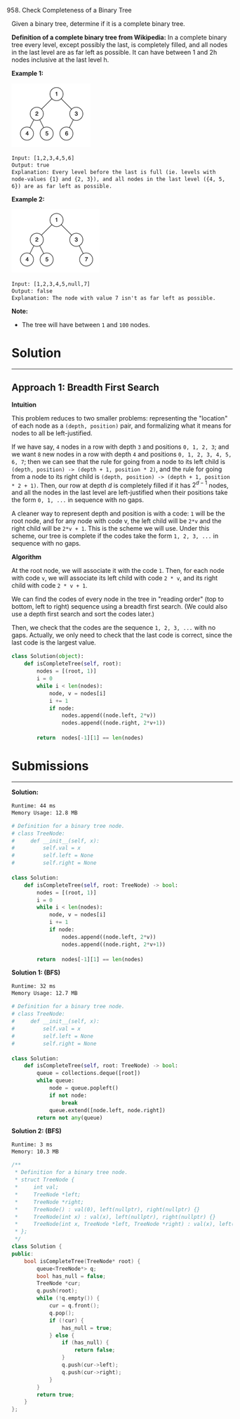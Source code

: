958. Check Completeness of a Binary Tree

Given a binary tree, determine if it is a complete binary tree.

**Definition of a complete binary tree from Wikipedia:**
In a complete binary tree every level, except possibly the last, is completely filled, and all nodes in the last level are as far left as possible. It can have between 1 and 2h nodes inclusive at the last level h.

 

**Example 1:**

![958_complete-binary-tree-1.png](img/958_complete-binary-tree-1.png)
```
Input: [1,2,3,4,5,6]
Output: true
Explanation: Every level before the last is full (ie. levels with node-values {1} and {2, 3}), and all nodes in the last level ({4, 5, 6}) are as far left as possible.
```

**Example 2:**

![958_complete-binary-tree-2.png](img/958_complete-binary-tree-2.png)
```
Input: [1,2,3,4,5,null,7]
Output: false
Explanation: The node with value 7 isn't as far left as possible.
```

**Note:**

* The tree will have between `1` and `100` nodes.

# Solution
---
## Approach 1: Breadth First Search
**Intuition**

This problem reduces to two smaller problems: representing the "location" of each node as a `(depth, position)` pair, and formalizing what it means for nodes to all be left-justified.

If we have say, `4` nodes in a row with depth `3` and positions `0, 1, 2, 3`; and we want `8` new nodes in a row with depth `4` and positions `0, 1, 2, 3, 4, 5, 6, 7`; then we can see that the rule for going from a node to its left child is `(depth, position) -> (depth + 1, position * 2)`, and the rule for going from a node to its right child is `(depth, position) -> (depth + 1, position * 2 + 1)`. Then, our row at depth $d$ is completely filled if it has $2^{d-1}$ nodes, and all the nodes in the last level are left-justified when their positions take the form `0, 1, ...` in sequence with no gaps.

A cleaner way to represent depth and position is with a code: `1` will be the root node, and for any node with code v, the left child will be `2*v` and the right child will be `2*v + 1`. This is the scheme we will use. Under this scheme, our tree is complete if the codes take the form `1, 2, 3, ...` in sequence with no gaps.

**Algorithm**

At the root node, we will associate it with the code `1`. Then, for each node with code `v`, we will associate its left child with code `2 * v`, and its right child with code `2 * v + 1`.

We can find the codes of every node in the tree in "reading order" (top to bottom, left to right) sequence using a breadth first search. (We could also use a depth first search and sort the codes later.)

Then, we check that the codes are the sequence `1, 2, 3, ...` with no gaps. Actually, we only need to check that the last code is correct, since the last code is the largest value.

```python
class Solution(object):
    def isCompleteTree(self, root):
        nodes = [(root, 1)]
        i = 0
        while i < len(nodes):
            node, v = nodes[i]
            i += 1
            if node:
                nodes.append((node.left, 2*v))
                nodes.append((node.right, 2*v+1))

        return  nodes[-1][1] == len(nodes)
```

# Submissions
---
**Solution:**
```
Runtime: 44 ms
Memory Usage: 12.8 MB
```
```python
# Definition for a binary tree node.
# class TreeNode:
#     def __init__(self, x):
#         self.val = x
#         self.left = None
#         self.right = None

class Solution:
    def isCompleteTree(self, root: TreeNode) -> bool:
        nodes = [(root, 1)]
        i = 0
        while i < len(nodes):
            node, v = nodes[i]
            i += 1
            if node:
                nodes.append((node.left, 2*v))
                nodes.append((node.right, 2*v+1))

        return  nodes[-1][1] == len(nodes)     
```

**Solution 1: (BFS)**
```
Runtime: 32 ms
Memory Usage: 12.7 MB
```
```python
# Definition for a binary tree node.
# class TreeNode:
#     def __init__(self, x):
#         self.val = x
#         self.left = None
#         self.right = None

class Solution:
    def isCompleteTree(self, root: TreeNode) -> bool:
        queue = collections.deque([root])
        while queue:
            node = queue.popleft()
            if not node:
                break
            queue.extend([node.left, node.right])
        return not any(queue)
```

**Solution 2: (BFS)**
```
Runtime: 3 ms
Memory: 10.3 MB
```
```c++
/**
 * Definition for a binary tree node.
 * struct TreeNode {
 *     int val;
 *     TreeNode *left;
 *     TreeNode *right;
 *     TreeNode() : val(0), left(nullptr), right(nullptr) {}
 *     TreeNode(int x) : val(x), left(nullptr), right(nullptr) {}
 *     TreeNode(int x, TreeNode *left, TreeNode *right) : val(x), left(left), right(right) {}
 * };
 */
class Solution {
public:
    bool isCompleteTree(TreeNode* root) {
        queue<TreeNode*> q;
        bool has_null = false;
        TreeNode *cur;
        q.push(root);
        while (!q.empty()) {
            cur = q.front();
            q.pop();
            if (!cur) {
                has_null = true;
            } else {
                if (has_null) {
                    return false;
                }
                q.push(cur->left);
                q.push(cur->right);
            }
        }
        return true;
    }
};
```
